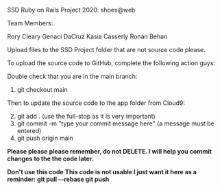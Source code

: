 SSD Ruby on Rails Project 2020: shoes@web

Team Members: 

Rory Cleary
Genaci DaCruz
Kasia Casserly
Ronan Behan

Upload files to the SSD Project folder that are not source code please.

To upload the source code to GitHub, complete the following action guys:

Double check that you are in the main branch: 

1. git checkout main

Then to update the source code to the app folder from Cloud9:

2. git add . (use the full-stop as it is very important)
3. git commit -m "type your commit message here" (a message must be entered)
4. git push origin main

**Please please please remember, do not DELETE. I will help you commit changes to the the code later.**



**Don't use this code**
**This code is not usable I just want it here as a reminder:
git pull --rebase
git push**
